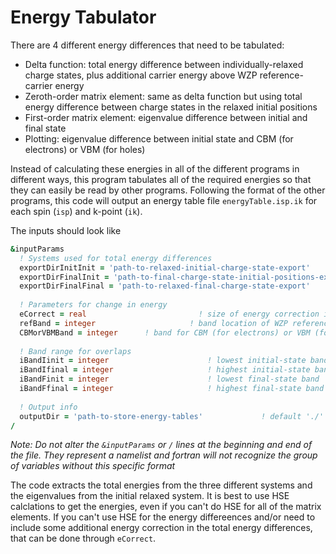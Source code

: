 # Energy Tabulator

There are 4 different energy differences that need to be tabulated:
* Delta function: total energy difference between individually-relaxed charge states, plus additional carrier energy above WZP reference-carrier energy
* Zeroth-order matrix element: same as delta function but using total energy difference between charge states in the relaxed initial positions
* First-order matrix element: eigenvalue difference between initial and final state
* Plotting: eigenvalue difference between initial state and CBM (for electrons) or VBM (for holes)

Instead of calculating these energies in all of the different programs in different ways, this program tabulates all of the required energies so that they can easily be read by other programs. Following the format of the other programs, this code will output an energy table file `energyTable.isp.ik` for each spin (`isp`) and k-point (`ik`). 

The inputs should look like
```f90
&inputParams
  ! Systems used for total energy differences
  exportDirInitInit = 'path-to-relaxed-initial-charge-state-export'
  exportDirFinalInit = 'path-to-final-charge-state-initial-positions-export'
  exportDirFinalFinal = 'path-to-relaxed-final-charge-state-export'
  
  ! Parameters for change in energy
  eCorrect = real						  ! size of energy correction in eV; default 0.0
  refBand = integer						! band location of WZP reference carrier
  CBMorVBMBand = integer      ! band for CBM (for electrons) or VBM (for holes)
  
  ! Band range for overlaps
  iBandIinit = integer						! lowest initial-state band
  iBandIfinal = integer						! highest initial-state band
  iBandFinit = integer						! lowest final-state band
  iBandFfinal = integer						! highest final-state band
  
  ! Output info
  outputDir = 'path-to-store-energy-tables' 			! default './'
/
```
_Note: Do not alter the `&inputParams` or `/` lines at the beginning and end of the file. They represent a namelist and fortran will not recognize the group of variables without this specific format_

The code extracts the total energies from the three different systems and the eigenvalues from the initial relaxed system. It is best to use HSE calclations to get the energies, even if you can't do HSE for all of the matrix elements. If you can't use HSE for the energy differeences and/or need to include some additional energy correction in the total energy differences, that can be done through `eCorrect`.
